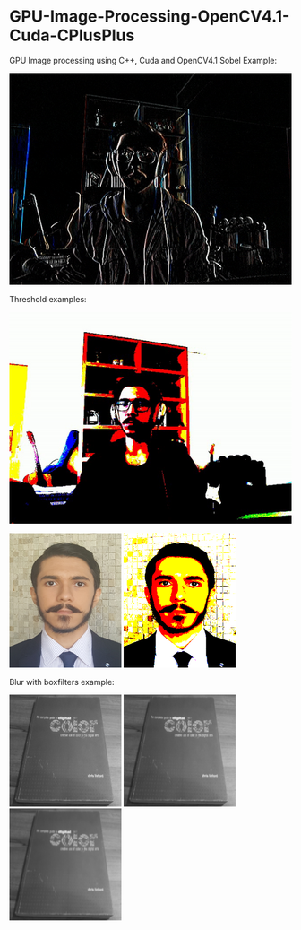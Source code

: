 # GPU-Image-Processing-OpenCV4.1-Cuda-CPlusPlus
GPU Image processing using C++, Cuda and OpenCV4.1
Sobel Example:

![resoultSobel](resoultSobel.gif)

Threshold examples:

![resoultThreshold](resoultThreshold.gif)

<p>
  <img width="200" height="240" src="template.png">
  <img width="200" height="240" src="thresholdedImage.png">
</p>


Blur with boxfilters example:

<p>
  <img width="200" height="200" src="Blurred3x3.png">
  <img width="200" height="200" src="Blurred5x5.png">
  <img width="200" height="200" src="Blurred7x7.png">
</p>
